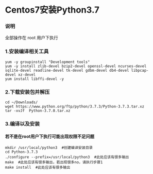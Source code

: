 # Centos7安装Python3.7

### 说明

全部操作在 root 用户下执行

### 1.安装编译相关工具
```
yum -y groupinstall "Development tools"
yum -y install zlib-devel bzip2-devel openssl-devel ncurses-devel sqlite-devel readline-devel tk-devel gdbm-devel db4-devel libpcap-devel xz-devel
yum install libffi-devel -y
```
### 2.下载安装包并解压
````
cd ~/Downloads/
wget https://www.python.org/ftp/python/3.7.3/Python-3.7.3.tar.xz
tar -xvJf  Python-3.7.0.tar.xz
````
### 3.编译以及安装
####  若不是在root用户下执行可能出现权限不足问题
````
mkdir /usr/local/python3  #创建编译安装目录
cd Python-3.7.3
./configure --prefix=/usr/local/python3  #此处应该有很多输出
make  #此处应该有很多输出，若出现很多no，请执行步骤1
make install  #此处应该有很多输出
````

